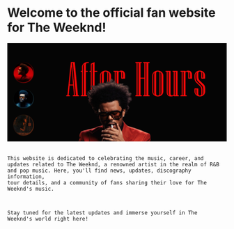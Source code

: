 <h1>Welcome to the official fan website for The Weeknd!</h1>
<code><img src="./src/assets/The Weeknd - Google Chrome 12-Jul-24 03_24_23 (2).png">


This website is dedicated to celebrating the music, career, and updates related to The Weeknd, a renowned artist in the realm of R&B and pop music. Here, you'll find news, updates, discography information, tour details, and a community of fans sharing their love for The Weeknd's music.

Stay tuned for the latest updates and immerse yourself in The Weeknd's world right here!